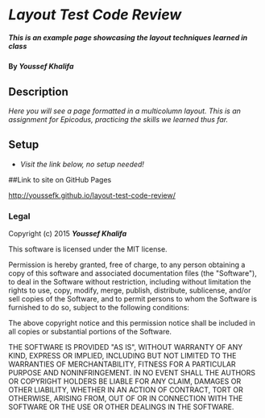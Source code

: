 # _Layout Test Code Review_

##### _This is an example page showcasing the layout techniques learned in class_

#### By _**Youssef Khalifa**_

## Description

_Here you will see a page formatted in a multicolumn layout. This is an assignment for Epicodus, practicing the skills we learned thus far._

## Setup

* _Visit the link below, no setup needed!_

##Link to site on GitHub Pages

<http://youssefk.github.io/layout-test-code-review/>

### Legal


Copyright (c) 2015 **_Youssef Khalifa_**

This software is licensed under the MIT license.

Permission is hereby granted, free of charge, to any person obtaining a copy
of this software and associated documentation files (the "Software"), to deal
in the Software without restriction, including without limitation the rights
to use, copy, modify, merge, publish, distribute, sublicense, and/or sell
copies of the Software, and to permit persons to whom the Software is
furnished to do so, subject to the following conditions:

The above copyright notice and this permission notice shall be included in
all copies or substantial portions of the Software.

THE SOFTWARE IS PROVIDED "AS IS", WITHOUT WARRANTY OF ANY KIND, EXPRESS OR
IMPLIED, INCLUDING BUT NOT LIMITED TO THE WARRANTIES OF MERCHANTABILITY,
FITNESS FOR A PARTICULAR PURPOSE AND NONINFRINGEMENT. IN NO EVENT SHALL THE
AUTHORS OR COPYRIGHT HOLDERS BE LIABLE FOR ANY CLAIM, DAMAGES OR OTHER
LIABILITY, WHETHER IN AN ACTION OF CONTRACT, TORT OR OTHERWISE, ARISING FROM,
OUT OF OR IN CONNECTION WITH THE SOFTWARE OR THE USE OR OTHER DEALINGS IN
THE SOFTWARE.